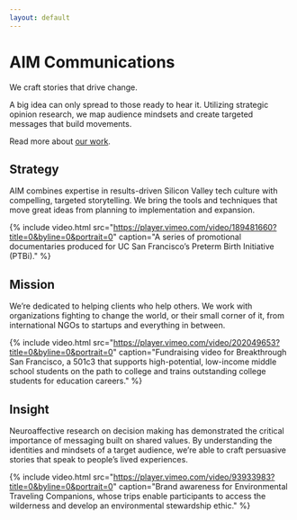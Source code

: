```yaml
---
layout: default
---
```

# AIM Communications

We craft stories that drive change.

A big idea can only spread to those ready to hear it. Utilizing strategic opinion research, we map audience mindsets and create targeted messages that build movements.

Read more about [our work](/services).

## Strategy

AIM combines expertise in results-driven Silicon Valley tech culture with compelling, targeted storytelling. We bring the tools and techniques that move great ideas from planning to implementation and expansion.

{% include
    video.html
    src="https://player.vimeo.com/video/189481660?title=0&byline=0&portrait=0"
    caption="A series of promotional documentaries produced for UC San Francisco’s Preterm Birth Initiative (PTBi)."
    %}

## Mission

We’re dedicated to helping clients who help others. We work with organizations fighting to change the world, or their small corner of it, from international NGOs to startups and everything in between.

{% include
    video.html
    src="https://player.vimeo.com/video/202049653?title=0&byline=0&portrait=0"
    caption="Fundraising video for Breakthrough San Francisco, a 501c3 that supports high-potential, low-income middle school students on the path to college and trains outstanding college students for education careers."
    %}

## Insight

Neuroaffective research on decision making has demonstrated the critical importance of messaging built on shared values. By understanding the identities and mindsets of a target audience, we’re able to craft persuasive stories that speak to people’s lived experiences.

{% include
    video.html
    src="https://player.vimeo.com/video/93933983?title=0&byline=0&portrait=0"
    caption="Brand awareness for Environmental Traveling Companions, whose trips enable participants to access the wilderness and develop an environmental stewardship ethic."
    %}
